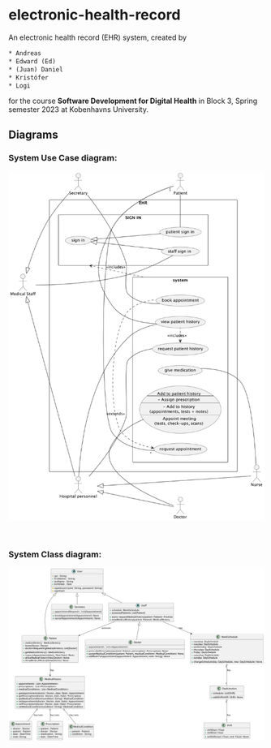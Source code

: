 # electronic-health-record

An electronic health record (EHR) system, created by

    * Andreas
    * Edward (Ed)
    * (Juan) Daniel
    * Kristófer
    * Logi

for the course **Software Development for Digital Health** in Block 3, Spring semester 2023 at Kobenhavns University.


## Diagrams

### System Use Case diagram:

![](uml/use_case_diagrams/useCaseDiagram.png)

<br>

### System Class diagram:

![](uml/class_diagrams/class.png)
